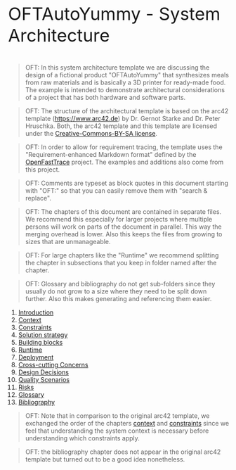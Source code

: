 <!--
  #%L
  OpenFastTrace
  %%
  Copyright (C) 2018 itsallcode.org
  %%
  This document is based on https://arc42.org by Dr. G. Starke & Dr. P. Hruschka
  with modifications and additions from itsallcode.org, licensed under CC-BY-SA 4.0
  #L%
  -->

<p style="font-size: 40px;">OFTAutoYummy - System Architecture</p> 

> OFT: In this system architecture template we are discussing the design of a fictional product "OFTAutoYummy" that synthesizes meals from raw materials and is basically a 3D printer for ready-made food.
  The example is intended to demonstrate architectural considerations of a project that has both hardware and software parts.
  
> OFT: The structure of the architectural template is based on the arc42 template (https://www.arc42.de) by Dr. Gernot Starke and Dr. Peter Hruschka. Both, the arc42 template and this template are licensed under the [Creative-Commons-BY-SA license](../LICENSE).

> OFT: In order to allow for requirement tracing, the template uses the "Requirement-enhanced Markdown format" defined by the [OpenFastTrace](https://github.com/itsallcode/openfasttrace) project. The examples and additions also come from this project.
  
> OFT: Comments are typeset as block quotes in this document starting with "OFT:" so that you can easily remove them with "search & replace".  

> OFT: The chapters of this document are contained in separate files. We recommend this especially for larger projects where multiple persons will work on parts of the document in parallel. This way the merging overhead is lower. Also this keeps the files from growing to sizes that are unmanageable.

> OFT: For large chapters like the "Runtime" we recommend splitting the chapter in subsections that you keep in folder named after the chapter.

> OFT: Glossary and bibliography do not get sub-folders since they usually do not grow to a size where they need to be split down further. Also this makes generating and referencing them easier. 

1. [Introduction](introduction.md)
2. [Context](context.md)
3. [Constraints](constraints.md)
4. [Solution strategy](solution_strategy.md)
5. [Building blocks](building_blocks.md)
6. [Runtime](runtime.md)
7. [Deployment](deployment.md)
8. [Cross-cutting Concerns](concerns.md)
9. [Design Decisions](design_decisions.md)
10. [Quality Scenarios](quality_scenarios.md)
11. [Risks](risks.md)
12. [Glossary](glossary.md)
13. [Bibliography](bibliography.md)

> OFT: Note that in comparison to the original arc42 template, we exchanged the order of the chapters [context](context.md) and [constraints](constraints.md) since we feel that understanding the system context is necessary before understanding which constraints apply.

> OFT: the bibliography chapter does not appear in the original arc42 template but turned out to be a good idea nonetheless.
